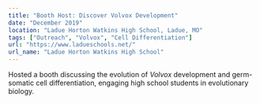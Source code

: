 ```yaml
---
title: "Booth Host: Discover Volvox Development"
date: "December 2019"
location: "Ladue Horton Watkins High School, Ladue, MO"
tags: ["Outreach", "Volvox", "Cell Differentiation"]
url: "https://www.ladueschools.net/"
url_name: "Ladue Horton Watkins High School"
---
```


Hosted a booth discussing the evolution of *Volvox* development and germ-somatic cell differentiation, engaging high school students in evolutionary biology.
